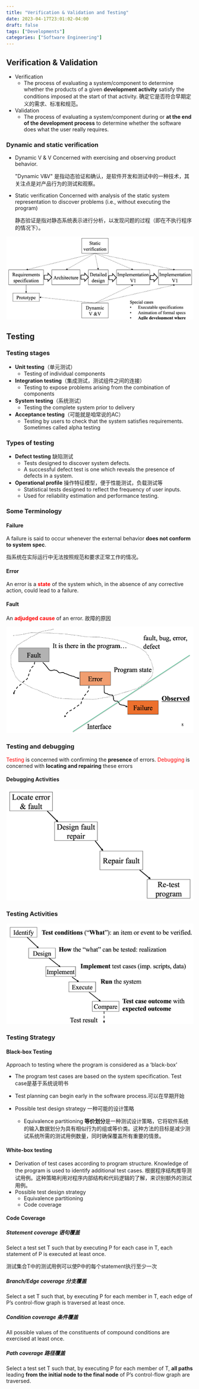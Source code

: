 ```yaml
---
title: "Verification & Validation and Testing"
date: 2023-04-17T23:01:02-04:00
draft: false
tags: ["Developments"]
categories: ["Software Engineering"]
---
```


## Verification & Validation

- Verification
  - The process of evaluating a system/component to determine whether the products of a given **development activity** satisfy the conditions imposed at the start of that activity. 确定它是否符合早期定义的需求、标准和规范。
- Validation
  - The process of evaluating a system/component during or **at the end of the development process** to determine whether the software does what the user really requires.

### Dynamic and static verification
- Dynamic V & V Concerned with exercising and observing product behavior.
    
    "Dynamic V&V" 是指动态验证和确认，是软件开发和测试中的一种技术，其关注点是对产品行为的测试和观察。
- Static verification Concerned with analysis of the static system representation to discover problems (i.e., without executing the program)

    静态验证是指对静态系统表示进行分析，以发现问题的过程（即在不执行程序的情况下）。

![20230417234323](https://raw.githubusercontent.com/LCL717/images/main/images/20230417234323.png)

## Testing

### Testing stages

- **Unit testing**（单元测试）
  + Testing of individual components
- **Integration testing**（集成测试，测试组件之间的连接）
  + Testing to expose problems arising from the combination of components
- **System testing**（系统测试）
  + Testing the complete system prior to delivery
- **Acceptance testing**（可能就是咱常说的AC）
  + Testing by users to check that the system satisfies requirements. Sometimes called alpha testing

### Types of testing

- **Defect testing** 缺陷测试
  - Tests designed to discover system defects.
  - A successful defect test is one which reveals the presence of defects in a system.
- **Operational profile** 操作特征模型，便于性能测试，负载测试等
  - Statistical tests designed to reflect the frequency of user inputs.
  - Used for reliability estimation and performance testing.

### Some Terminology

#### Failure
A failure is said to occur whenever the external behavior **does not conform to system spec**.

指系统在实际运行中无法按照规范和要求正常工作的情况。
#### Error
An error is a <font color = "red">**state**</font> of the system which, in the absence of any corrective action, could lead to a failure. 
#### Fault
An <font color = "red">**adjudged cause**</font> of an error. 故障的原因

![20230418152744](https://raw.githubusercontent.com/LCL717/images/main/images/20230418152744.png)

### Testing and debugging

<font color = "red">Testing</font> is concerned with confirming the **presence** of errors. <font color = "red">Debugging</font> is concerned with **locating and repairing** these errors

#### Debugging Activities
![20230418154821](https://raw.githubusercontent.com/LCL717/images/main/images/20230418154821.png)

### Testing Activities
![20230418155634](https://raw.githubusercontent.com/LCL717/images/main/images/20230418155634.png)

### Testing Strategy

#### Black-box Testing
Approach to testing where the program is considered as a ‘black-box’
-  The program test cases are based on the system specification. Test case是基于系统说明书
-  Test planning can begin early in the software process.可以在早期开始
-  Possible test design strategy 一种可能的设计策略

    +  Equivalence partitioning **等价划分**是一种测试设计策略，它将软件系统的输入数据划分为具有相似行为的组或等价类。这种方法的目标是减少测试系统所需的测试用例数量，同时确保覆盖所有重要的情景。

#### White-box testing

+ Derivation of test cases according to program structure. Knowledge of the program is used to identify additional test cases. 根据程序结构推导测试用例。这种策略利用对程序内部结构和代码逻辑的了解，来识别额外的测试用例。
+ Possible test design strategy
  - Equivalence partitioning
  - Code coverage

#### Code Coverage
##### Statement coverage 语句覆盖

Select a test set T such that by executing P for each case in T, each statement of P is executed at least once.

测试集合T中的测试用例可以使P中的每个statement执行至少一次

##### Branch/Edge coverage 分支覆盖
Select a set T such that, by executing P for each member in T, each edge of P’s control-flow graph is traversed at least once.
##### Condition coverage 条件覆盖
All possible values of the constituents of compound conditions are exercised at least once.
##### Path coverage 路径覆盖
Select a test set T such that, by executing P for each member of T, **all paths** leading **from the initial node to the final node** of P’s control-flow graph are traversed.